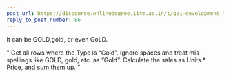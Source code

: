```yaml
---
post_url: https://discourse.onlinedegree.iitm.ac.in/t/ga1-development-tools-discussion-thread-tds-jan-2025/161083/88
reply_to_post_number: 86
---
```

It can be GOLD,gold, or even GoLD.

" Get all rows where the Type is “Gold”. Ignore spaces and treat mis-spellings like GOLD, gold, etc. as “Gold”. Calculate the sales as Units \* Price, and sum them up. "